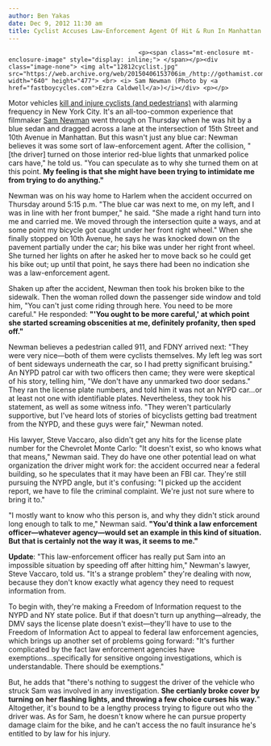 ```yaml
---
author: Ben Yakas
date: Dec 9, 2012 11:30 am
title: Cyclist Accuses Law-Enforcement Agent Of Hit & Run In Manhattan
---
```


	
										<p><span class="mt-enclosure mt-enclosure-image" style="display: inline;"> </span></p><div class="image-none"> <img alt="12812cyclist.jpg" src="https://web.archive.org/web/20150406153706im_/http://gothamist.com/attachments/byakas/12812cyclist.jpg" width="640" height="477"> <br> <i> Sam Newman (Photo by <a href="fastboycycles.com">Ezra Caldwell</a>)</i></div> <p></p>

<p>Motor vehicles <a href="https://web.archive.org/web/20150406153706/http://gothamist.com/2012/08/27/first_kill_all_the_ignorant_anti-bi.php">kill and injure cyclists (and pedestrians)</a> with alarming frequency in New York City. It&apos;s an all-too-common experience that filmmaker <a href="https://web.archive.org/web/20150406153706/http://samueldnewman.com/">Sam Newman</a> went through on Thursday when he was hit by a blue sedan and dragged across a lane at the intersection of 15th Street and 10th Avenue in Manhattan. But this wasn&apos;t just any blue car: Newman believes it was some sort of law-enforcement agent. After the collision, &quot;[the driver] turned on those interior red-blue lights that unmarked police cars have,&quot; he told us. &quot;You can speculate as to why she turned them on at this point. <strong>My feeling is that she might have been trying to intimidate me from trying to do anything.&quot;</strong></p>

<p>Newman was on his way home to Harlem when the accident occurred on Thursday around 5:15 p.m. &quot;The blue car was next to me, on my left, and I was in line with her front bumper,&quot; he said. &quot;She made a right hand turn into me and carried me. We moved through the intersection quite a ways, and at some point my bicycle got caught under her front right wheel.&quot; When she finally stopped on 10th Avenue, he says he was knocked down on the pavement partially under the car; his bike was under her right front wheel. She turned her lights on after he asked her to move back so he could get his bike out; up until that point, he says there had been no indication she was a law-enforcement agent.</p>

<p>Shaken up after the accident, Newman then took his broken bike to the sidewalk. Then the woman rolled down the passenger side window and told him, &quot;You can&apos;t just come riding through here. You need to be more careful.&quot; He responded: <strong>&quot;&apos;You ought to be more careful,&apos; at which point she started screaming obscenities at me, definitely profanity, then sped off.&quot;</strong></p>

<p>Newman believes a pedestrian called 911, and FDNY arrived next: &quot;They were very nice&#x2014;both of them were cyclists themselves. My left leg was sort of bent sideways underneath the car, so I had pretty significant bruising.&quot; An NYPD patrol car with two officers then came; they were were skeptical of his story, telling him, &quot;We don&apos;t have any unmarked two door sedans.&quot; They ran the license plate numbers, and told him it was not an NYPD car...or at least not one with identifiable plates. Nevertheless, they took his statement, as well as some witness info. &quot;They weren&apos;t particularly supportive, but I&apos;ve heard lots of stories of bicyclists getting bad treatment from the NYPD, and these guys were fair,&quot; Newman noted.</p>

<p>His lawyer, Steve Vaccaro, also didn&apos;t get any hits for the license plate number for the Chevrolet Monte Carlo: &quot;It doesn&apos;t exist, so who knows what that means,&quot; Newman said. They do have one other potential lead on what organization the driver might work for: the accident occurred near a federal building, so he speculates that it may have been an FBI car. They&apos;re still pursuing the NYPD angle, but it&apos;s confusing: &quot;I picked up the accident report, we have to file the criminal complaint. We&apos;re just not sure where to bring it to.&quot;</p>

<p>&quot;I mostly want to know who this person is, and why they didn&apos;t stick around long enough to talk to me,&quot; Newman said. <strong>&quot;You&apos;d think a law enforcement officer&#x2014;whatever agency&#x2014;would set an example in this kind of situation. But that is certainly not the way it was, it seems to me.&quot;</strong></p>

<p><strong>Update</strong>: &quot;This law-enforcement officer has really put Sam into an impossible situation by speeding off after hitting him,&quot; Newman&apos;s lawyer, Steve Vaccaro, told us. &quot;It&apos;s a strange problem&quot; they&apos;re dealing with now, because they don&apos;t know exactly what agency they need to request information from.</p>

<p>To begin with, they&apos;re making a Freedom of Information request to the NYPD and NY state police. But if that doesn&apos;t turn up anything&#x2014;already, the DMV says the license plate doesn&apos;t exist&#x2014;they&apos;ll have to use to the Freedom of Information Act to appeal to federal law enforcement agencies, which brings up another set of problems going forward: &quot;It&apos;s further complicated by the fact law enforcement agencies have exemptions...specifically for sensitive ongoing investigations, which is understandable. There should be exemptions.&quot;</p>

<p>But, he adds that &quot;there&apos;s nothing to suggest the driver of the vehicle who struck Sam was involved in any investigation. <strong>She certianly broke cover by turning on her flashing lights, and throwing a few choice curses his way.</strong>&quot; Altogether, it&apos;s bound to be a lengthy process trying to figure out who the driver was. As for Sam, he doesn&apos;t know where he can pursue property damage claim for the bike, and he can&apos;t access the no fault insurance he&apos;s entitled to by law for his injury.</p>					
										
									
				